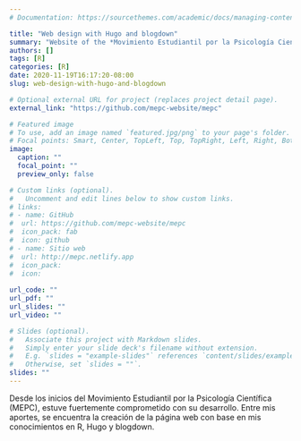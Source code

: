 ```yaml
---
# Documentation: https://sourcethemes.com/academic/docs/managing-content/

title: "Web design with Hugo and blogdown"
summary: "Website of the *Movimiento Estudiantil por la Psicología Científica (MEPC)*"
authors: []
tags: [R]
categories: [R]
date: 2020-11-19T16:17:20-08:00
slug: web-design-with-hugo-and-blogdown

# Optional external URL for project (replaces project detail page).
external_link: "https://github.com/mepc-website/mepc"

# Featured image
# To use, add an image named `featured.jpg/png` to your page's folder.
# Focal points: Smart, Center, TopLeft, Top, TopRight, Left, Right, BottomLeft, Bottom, BottomRight.
image:
  caption: ""
  focal_point: ""
  preview_only: false

# Custom links (optional).
#   Uncomment and edit lines below to show custom links.
# links:
# - name: GitHub
#  url: https://github.com/mepc-website/mepc
#  icon_pack: fab
#  icon: github
# - name: Sitio web
#  url: http://mepc.netlify.app
#  icon_pack: 
#  icon:  
  
url_code: ""
url_pdf: ""
url_slides: ""
url_video: ""

# Slides (optional).
#   Associate this project with Markdown slides.
#   Simply enter your slide deck's filename without extension.
#   E.g. `slides = "example-slides"` references `content/slides/example-slides.md`.
#   Otherwise, set `slides = ""`.
slides: ""
---
```


Desde los inicios del Movimiento Estudiantil por la Psicología Científica (MEPC), estuve fuertemente comprometido con su desarrollo. Entre mis aportes, se encuentra la creación de la página web con base en mis conocimientos en R, Hugo y blogdown.


